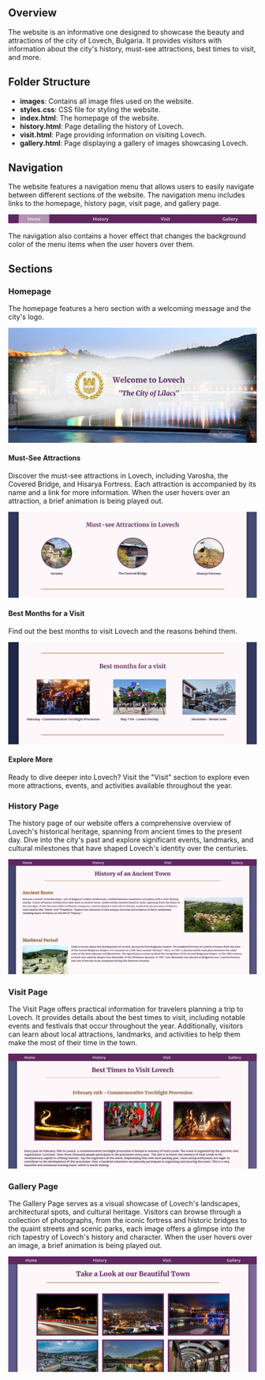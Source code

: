 ## Overview

The website is an informative one designed to showcase the beauty and attractions of the city of Lovech, Bulgaria. It provides visitors with information about the city's history, must-see attractions, best times to visit, and more.

## Folder Structure

- **images**: Contains all image files used on the website.
- **styles.css**: CSS file for styling the website.
- **index.html**: The homepage of the website.
- **history.html**: Page detailing the history of Lovech.
- **visit.html**: Page providing information on visiting Lovech.
- **gallery.html**: Page displaying a gallery of images showcasing Lovech.

## Navigation

The website features a navigation menu that allows users to easily navigate between different sections of the website. The navigation menu includes links to the homepage, history page, visit page, and gallery page.

![Navigation Image](https://github.com/elizabethbo02/Lovech-Website/blob/main/images/readme/Navigation.jpg)

The navigation also contains a hover effect that changes the background color of the menu items when the user hovers over them.

## Sections

### Homepage

The homepage features a hero section with a welcoming message and the city's logo. 

![Hero Image](https://github.com/elizabethbo02/Lovech-Website/blob/main/images/readme/Hero.jpg)

#### Must-See Attractions

Discover the must-see attractions in Lovech, including Varosha, the Covered Bridge, and Hisarya Fortress. Each attraction is accompanied by its name and a link for more information. When the user hovers over an attraction, a brief animation is being played out.

![Attractions Image](https://github.com/elizabethbo02/Lovech-Website/blob/main/images/readme/MustSee.jpg)

#### Best Months for a Visit

Find out the best months to visit Lovech and the reasons behind them. 

![Best Months Image](https://github.com/elizabethbo02/Lovech-Website/blob/main/images/readme/BestMonths.jpg?raw=true)

#### Explore More

Ready to dive deeper into Lovech? Visit the "Visit" section to explore even more attractions, events, and activities available throughout the year.

### History Page

The history page of our website offers a comprehensive overview of Lovech's historical heritage, spanning from ancient times to the present day. Dive into the city's past and explore significant events, landmarks, and cultural milestones that have shaped Lovech's identity over the centuries.

![History Page screenshot](https://github.com/elizabethbo02/Lovech-Website/blob/main/images/readme/HistoryPage.jpg)


### Visit Page

The Visit Page offers practical information for travelers planning a trip to Lovech. 
It provides details about the best times to visit, including notable events and festivals that occur 
throughout the year. Additionally, visitors can learn about local attractions, landmarks, and activities 
to help them make the most of their time in the town.

![Visit Page screenshot](https://github.com/elizabethbo02/Lovech-Website/blob/main/images/readme/VisitPage.jpg)

### Gallery Page

The Gallery Page serves as a visual showcase of Lovech's landscapes, architectural spots, and cultural heritage. 
Visitors can browse through a collection of photographs, from the iconic fortress and historic bridges to the quaint streets and 
scenic parks, each image offers a glimpse into the rich tapestry of Lovech's history and character. 
When the user hovers over an image, a brief animation is being played out.

![Gallery Page screenshot](https://github.com/elizabethbo02/Lovech-Website/blob/main/images/readme/GalleryPage.jpg)



